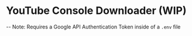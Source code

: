 # YouTube Console Downloader (WIP)

-- Note:
Requires a Google API Authentication Token inside of a `.env` file